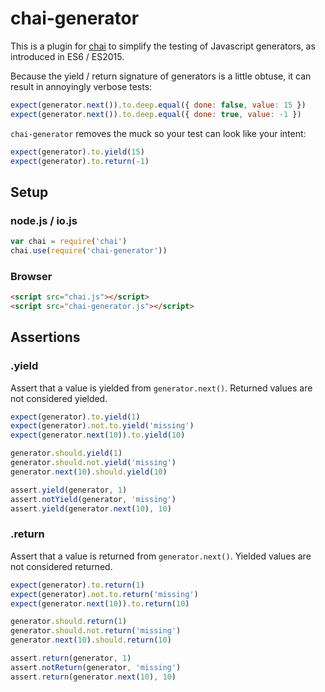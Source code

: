 # chai-generator

This is a plugin for [chai](http://chaijs.com) to simplify the testing of
Javascript generators, as introduced in ES6 / ES2015.

Because the yield / return signature of generators is a little obtuse, it can
result in annoyingly verbose tests:

```javascript
expect(generator.next()).to.deep.equal({ done: false, value: 15 })
expect(generator.next()).to.deep.equal({ done: true, value: -1 })
```

`chai-generator` removes the muck so your test can look like your intent:

```javascript
expect(generator).to.yield(15)
expect(generator).to.return(-1)
```

## Setup

### node.js / io.js

```javascript
var chai = require('chai')
chai.use(require('chai-generator'))
```

### Browser

```html
<script src="chai.js"></script>
<script src="chai-generator.js"></script>
```

## Assertions

### .yield

Assert that a value is yielded from `generator.next()`. Returned values are not
considered yielded.

```javascript
expect(generator).to.yield(1)
expect(generator).not.to.yield('missing')
expect(generator.next(10)).to.yield(10)

generator.should.yield(1)
generator.should.not.yield('missing')
generator.next(10).should.yield(10)

assert.yield(generator, 1)
assert.notYield(generator, 'missing')
assert.yield(generator.next(10), 10)
```

### .return

Assert that a value is returned from `generator.next()`. Yielded values are not
considered returned.

```javascript
expect(generator).to.return(1)
expect(generator).not.to.return('missing')
expect(generator.next(10)).to.return(10)

generator.should.return(1)
generator.should.not.return('missing')
generator.next(10).should.return(10)

assert.return(generator, 1)
assert.notReturn(generator, 'missing')
assert.return(generator.next(10), 10)
```
